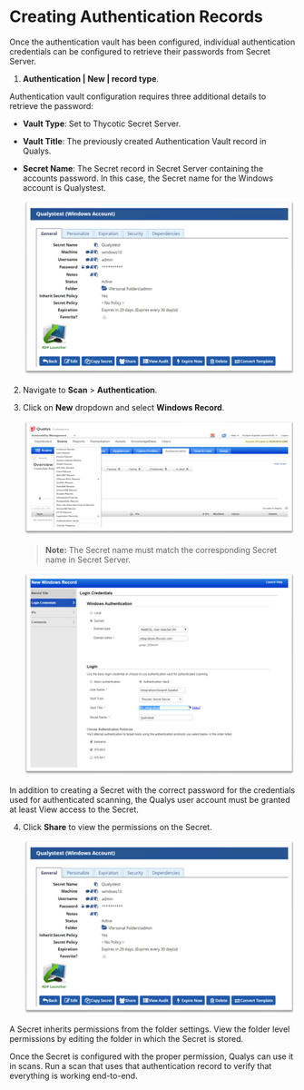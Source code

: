 [title]: # (Creating Authentication Records)
[tags]: # (authentication)
[priority]: # (102)
# Creating Authentication Records

Once the authentication vault has been configured, individual authentication credentials can be configured to retrieve their passwords from Secret Server.

1. __Authentication | New | record type__.

Authentication vault configuration requires three additional details to retrieve the password:
* __Vault Type__: Set to Thycotic Secret Server.
* __Vault Title__: The previously created Authentication Vault record in
    Qualys.
* __Secret Name__: The Secret record in Secret Server containing the accounts password. In this case, the Secret name for the Windows account is Qualystest.

   ![record type](images/4b02782601a1f983f28f95fff25d5b9b.png)
2. Navigate to __Scan__ \> __Authentication__.

3. Click on __New__ dropdown and select __Windows Record__.

   ![Windows Record](images/62fa5c45468de445ae51c064542ee7cf.png)

   >**Note:** The Secret name must match the corresponding Secret name in Secret Server.

   ![Windows Authentication](images/d593ed0bee4d546c2960a59c4a274275.png)

In addition to creating a Secret with the correct password for the
credentials used for authenticated scanning, the Qualys user account must be granted at least View access to the Secret.

4. Click __Share__ to view the permissions on the Secret.

   ![Share](images/4b02782601a1f983f28f95fff25d5b9b.png)

A Secret inherits permissions from the folder settings. View the folder level permissions by editing the folder in which the Secret is stored.

Once the Secret is configured with the proper permission, Qualys can use it in scans. Run a scan that uses that authentication record to verify that everything is working end-to-end.